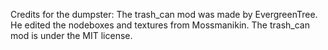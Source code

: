 Credits for the dumpster:
The trash_can mod was made by EvergreenTree.
He edited the nodeboxes and textures from Mossmanikin.
The trash_can mod is under the MIT license.

